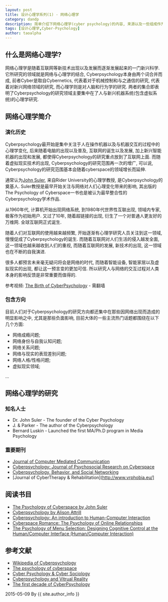 ```yaml
---
layout: post
title: 设计心理学系列(1) - 网络心理学 
category: dandp
description: 简单介绍下网络心理学(cyber psychology)的内容, 来源以及一些组成作为本设计心理学系列的开篇.
tags: [设计心理学,Cyber-Psychology]
author: taoalpha
---
```


## 什么是网络心理学?

网络心理学是随着互联网等新技术出现以及发展而逐渐发展起来的一门新兴科学. 它所研究的领域就是网络与心理学的结合, Cyberpsychology本身由两个词合并而成, 前者Cyber是取自Cybernetics, 代表着对于机械控制和与之通信的研究, 代表着对新兴网络领域的研究, 而心理学则是对人脑和行为学的研究. 两者的集合即表明了Cyberpsychology的研究领域主要集中在了人与新兴机器系统(包含虚拟系统)的心理学研究.

## 网络心理学简介

### 演化历史

Cyberpsychology最开始是集中关注于人在操作机器以及与机器交互的过程中的心理学变化, 后来随着电脑的出现以及普及, 互联网的诞生以及发展, 加上新兴智能机器的出现和发展, 都使得Cyberpsychology的研究重点放到了互联网上面. 而随着虚拟现实技术的出现, Cyberpsychology的研究范围再一次的增广, 可以说, Cyberpsychology的研究范围基本会随着cyberspace的领域增长而延伸.

通常认为[John Suler](http://www-usr.rider.edu/~suler/psycyber/suler.html), 来自Rider University的心理学教授, 是Cyberpsychology的奠基人. Suler教授是最早开始关注与网络对人们心理变化带来的影响, 其出版的The Psychology of Cyberspace一书也是被认为最早整合性的Cyberpsychology学术作品.

从1960年代, 计算机开始出现网络系统, 到1980年代世界性互联出现, 领域内专家, 极客作为初始用户. 又过了10年, 随着超链接的出现, 衍生了一个对普通人更友好的万维网. 全球互联网正式诞生.

随着人们对互联网的使用越来越频繁, 开始逐渐有心理学研究人员关注到这一领域, 慢慢促成了Cyberpsychology的诞生. 而随着互联网对人们生活的侵入越发全面, 这一领域也越来越收到人们的重视, 而随着互联网的发展, 新技术的出现, 这一领域也在不断的自我演进. 

很多人都预言未来毫无疑问将会是网络的时代, 而随着智能设备, 智能家居以及虚拟现实的出现, 都让这一预言变的更加可信. 所以研究人与网络的交互过程对人类本身的影响反馈是非常重要而值得的.

参考视频: [The Birth of CyberPsychology](https://www.youtube.com/watch?v=4C8qpN0Qafo) - 需翻墙

### 包含方向

目前人们对于Cyberpsychology的研究方向都还集中在那些因网络出现而造成的明显影响之中, 尤其是那些负面影响, 目前大体的一些主流热门话题都围绕在以下几个方面:

- 网络成瘾问题;
- 网络身份与自我认知问题;
- 网络关系问题;
- 网络与现实的表现差别问题;
- 网络人格/性格问题;
- 虚拟现实领域;

...

## 网络心理学的研究

### 知名人士

- Dr. John Suler - The founder of the Cyber Psychology
- J. & Parker - The author of the Cyberpsychology
- Bernard Luskin - Launched the first MA/Ph.D program in Media Psychology

### 重要期刊

- [Journal of Computer Mediated Communication](http://jcmc.indiana.edu/)
- [Cyberpsychology: Journal of Psychosocial Research on Cyberspace](http://www.cyberpsychology.eu/)
- [Cyberpsychology, Behavior, and Social Networking](http://www.liebertpub.com/publication.aspx?pub_id=10)
- [Journal of CyberTherapy & Rehabilitation](http://www.vrphobia.eu/]

## 阅读书目

- [The Psychology of Cyberspace by John Suler](http://www-usr.rider.edu/~suler/psycyber/psycyber.html)
- [Cyberpsychology by Alison Attrill](http://www.amazon.com/Cyberpsychology-Alison-Attrill/dp/0198712588/ref=sr_1_1)
- [Cyberpsychology: An introduction to Human-Computer Interaction](http://www.amazon.com/Cyberpsychology-Introduction-Human-Computer-Kent-Norman/dp/0521687020/ref=sr_1_2)
- [Cyberspace Romance: The Psychology of Online Relationships](http://www.amazon.com/Cyberspace-Romance-Psychology-Online-Relationships/dp/1403945144/ref=sr_1_10)
- [The Psychology of Menu Selection: Designing Cognitive Control at the Human/Computer Interface (Human/Computer Interaction)](http://www.amazon.com/Psychology-Menu-Selection-Designing-Interaction/dp/089391553X/ref=sr_1_1)

## 参考文献

- [Wikipedia of Cyberpsychology](http://en.wikipedia.org/wiki/Cyberpsychology)
- [The psychology of cyberspace](http://users.rider.edu/~suler/psycyber/psycyber.html)
- [Cyber Psychology & Cyber Sociology](http://www.academia.edu/2373472/Cyber_Psychology_and_Cyber_Sociology_-_Presentation_and_Overview)
- [Cyberpsychology and Vitrual Reality](http://w3.uqo.ca/cyberpsy/en/cyberpsy_en.htm)
- [The first decade of CyberPsychology](http://psycyber.blogspot.com/2006/08/first-decade-of-cyberpsychology.html)


2015-05-09 By {{ site.author_info }}


[TaoAlpha]:    http://zzgary.info "TaoAlpha"
